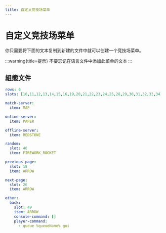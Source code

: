 ```yaml
---
title: 自定义竞技场菜单
---
```


# 自定义竞技场菜单

你只需要将下面的文本复制到新建的文件中就可以创建一个竞技场菜单。

:::warning{title=提示}
不要忘记在语言文件中添加此菜单的文本
:::

## 組態文件

```yaml
rows: 6
slots: [10,11,12,13,14,15,16,19,20,21,22,23,24,25,28,29,30,31,32,33,34]

match-server:
  item: MAP

online-server:
  item: PAPER

offline-server:
  item: REDSTONE

random:
  slot: 40
  item: FIREWORK_ROCKET

previous-page:
  slot: 18
  item: ARROW

next-page:
  slot: 26
  item: ARROW

other:
  back:
    slot: 49
    item: ARROW
    console-command: []
    player-command:
      - queue %queueName% gui
```
